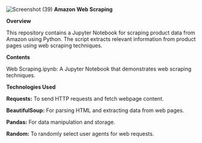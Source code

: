 ![Screenshot (39)](https://github.com/user-attachments/assets/f98c09fb-d827-4c8b-b825-7a772d5a5499)
**Amazon Web Scraping**

**Overview**

This repository contains a Jupyter Notebook for scraping product data from Amazon using Python. The script extracts relevant information from product pages using web scraping techniques.

**Contents**

Web Scraping.ipynb: A Jupyter Notebook that demonstrates web scraping techniques.

**Technologies Used**

**Requests:** To send HTTP requests and fetch webpage content.

**BeautifulSoup:** For parsing HTML and extracting data from web pages.

**Pandas:** For data manipulation and storage.

**Random:** To randomly select user agents for web requests.

